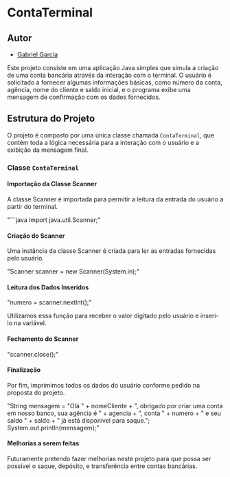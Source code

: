 # ContaTerminal

## Autor 
- [Gabriel Garcia](https://github.com/GabrielGarciaUSP)

Este projeto consiste em uma aplicação Java simples que simula a criação de uma conta bancária através da interação com o terminal. O usuário é solicitado a fornecer algumas informações básicas, como número da conta, agência, nome do cliente e saldo inicial, e o programa exibe uma mensagem de confirmação com os dados fornecidos.

## Estrutura do Projeto

O projeto é composto por uma única classe chamada `ContaTerminal`, que contém toda a lógica necessária para a interação com o usuário e a exibição da mensagem final.

### Classe `ContaTerminal`

#### Importação da Classe Scanner

A classe Scanner é importada para permitir a leitura da entrada do usuário a partir do terminal.

"```java
import java.util.Scanner;"

#### Criação do Scanner

Uma instância da classe Scanner é criada para ler as entradas fornecidas pelo usuário.

"Scanner scanner = new Scanner(System.in);"

#### Leitura dos Dados Inseridos

"numero = scanner.nextInt();"

Utilizamos essa função para receber o valor digitado pelo usuário e inseri-lo na variável.

#### Fechamento do Scanner

"scanner.close();"

#### Finalização

Por fim, imprimimos todos os dados do usuário conforme pedido na proposta do projeto.

"String mensagem = "Olá " + nomeCliente + ", obrigado por criar uma conta em nosso banco, sua agência é " + agencia +
                  ", conta " + numero + " e seu saldo " + saldo + " já está disponível para saque.";
System.out.println(mensagem);"

#### Melhorias a serem feitas

Futuramente pretendo fazer melhorias neste projeto para que possa ser possível o saque, depósito, e transferência
entre contas bancárias.